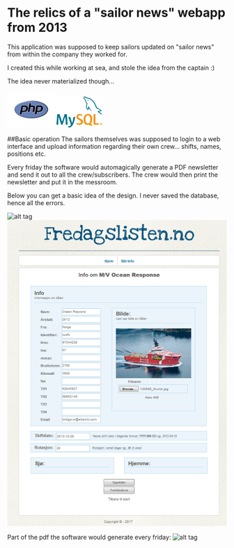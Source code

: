# The relics of a "sailor news" webapp from 2013 

This application was supposed to keep sailors updated on "sailor news" from within the company they worked for.

I created this while working at sea, and stole the idea from the captain :)

The idea never materialized though... 

<img src="php-logo.png" width="110px"><img src="logo-mysql.png" width="110px">

##Basic operation
The sailors themselves was supposed to login to a web interface and upload information regarding their own crew... shifts, names, positions etc.

Every friday the software would automagically generate a PDF newsletter and send it out to all the crew/subscribers.
The crew would then print the newsletter and put it in the messroom.

Below you can get a basic idea of the design.
I never saved the database, hence all the errors.


![alt tag](https://github.com/Richardsl/archive_Fredagslisten.no/blob/master/7c023570-8e2b-47b8-991f-4143e4799a40.gif?raw=true)
![alt tag](fredagslisten_screenshot.png)


Part of the pdf the software would generate every friday:
![alt tag](https://github.com/Richardsl/archive_Fredagslisten.no/blob/master/fredagslister/fredagslisten.jpg?raw=true)
